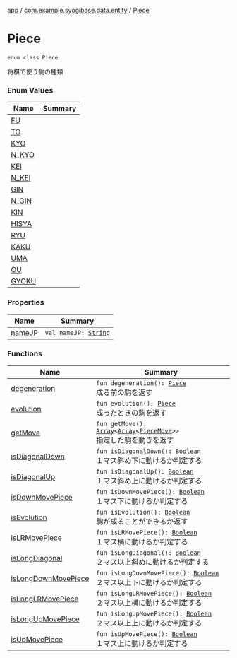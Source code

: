 [app](../../index.md) / [com.example.syogibase.data.entity](../index.md) / [Piece](./index.md)

# Piece

`enum class Piece`

将棋で使う駒の種類

### Enum Values

| Name | Summary |
|---|---|
| [FU](-f-u.md) |  |
| [TO](-t-o.md) |  |
| [KYO](-k-y-o.md) |  |
| [N_KYO](-n_-k-y-o.md) |  |
| [KEI](-k-e-i.md) |  |
| [N_KEI](-n_-k-e-i.md) |  |
| [GIN](-g-i-n.md) |  |
| [N_GIN](-n_-g-i-n.md) |  |
| [KIN](-k-i-n.md) |  |
| [HISYA](-h-i-s-y-a.md) |  |
| [RYU](-r-y-u.md) |  |
| [KAKU](-k-a-k-u.md) |  |
| [UMA](-u-m-a.md) |  |
| [OU](-o-u.md) |  |
| [GYOKU](-g-y-o-k-u.md) |  |

### Properties

| Name | Summary |
|---|---|
| [nameJP](name-j-p.md) | `val nameJP: `[`String`](https://kotlinlang.org/api/latest/jvm/stdlib/kotlin/-string/index.html) |

### Functions

| Name | Summary |
|---|---|
| [degeneration](degeneration.md) | `fun degeneration(): `[`Piece`](./index.md)<br>成る前の駒を返す |
| [evolution](evolution.md) | `fun evolution(): `[`Piece`](./index.md)<br>成ったときの駒を返す |
| [getMove](get-move.md) | `fun getMove(): `[`Array`](https://kotlinlang.org/api/latest/jvm/stdlib/kotlin/-array/index.html)`<`[`Array`](https://kotlinlang.org/api/latest/jvm/stdlib/kotlin/-array/index.html)`<`[`PieceMove`](../../com.example.syogibase.domain.value/-piece-move/index.md)`>>`<br>指定した駒を動きを返す |
| [isDiagonalDown](is-diagonal-down.md) | `fun isDiagonalDown(): `[`Boolean`](https://kotlinlang.org/api/latest/jvm/stdlib/kotlin/-boolean/index.html)<br>１マス斜め下に動けるか判定する |
| [isDiagonalUp](is-diagonal-up.md) | `fun isDiagonalUp(): `[`Boolean`](https://kotlinlang.org/api/latest/jvm/stdlib/kotlin/-boolean/index.html)<br>１マス斜め上に動けるか判定する |
| [isDownMovePiece](is-down-move-piece.md) | `fun isDownMovePiece(): `[`Boolean`](https://kotlinlang.org/api/latest/jvm/stdlib/kotlin/-boolean/index.html)<br>１マス下に動けるか判定する |
| [isEvolution](is-evolution.md) | `fun isEvolution(): `[`Boolean`](https://kotlinlang.org/api/latest/jvm/stdlib/kotlin/-boolean/index.html)<br>駒が成ることができるか返す |
| [isLRMovePiece](is-l-r-move-piece.md) | `fun isLRMovePiece(): `[`Boolean`](https://kotlinlang.org/api/latest/jvm/stdlib/kotlin/-boolean/index.html)<br>１マス横に動けるか判定する |
| [isLongDiagonal](is-long-diagonal.md) | `fun isLongDiagonal(): `[`Boolean`](https://kotlinlang.org/api/latest/jvm/stdlib/kotlin/-boolean/index.html)<br>２マス以上斜めに動けるか判定する |
| [isLongDownMovePiece](is-long-down-move-piece.md) | `fun isLongDownMovePiece(): `[`Boolean`](https://kotlinlang.org/api/latest/jvm/stdlib/kotlin/-boolean/index.html)<br>２マス以上下に動けるか判定する |
| [isLongLRMovePiece](is-long-l-r-move-piece.md) | `fun isLongLRMovePiece(): `[`Boolean`](https://kotlinlang.org/api/latest/jvm/stdlib/kotlin/-boolean/index.html)<br>２マス以上横に動けるか判定する |
| [isLongUpMovePiece](is-long-up-move-piece.md) | `fun isLongUpMovePiece(): `[`Boolean`](https://kotlinlang.org/api/latest/jvm/stdlib/kotlin/-boolean/index.html)<br>２マス以上上に動けるか判定する |
| [isUpMovePiece](is-up-move-piece.md) | `fun isUpMovePiece(): `[`Boolean`](https://kotlinlang.org/api/latest/jvm/stdlib/kotlin/-boolean/index.html)<br>１マス上に動けるか判定する |
